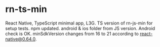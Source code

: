 # rn-ts-min

React Native, TypeScript minimal app, L3G.
TS version of rn-js-min for setup tests.
npm updated.
android & ios folder from JS version.
Android check is OK.
minSdkVersion changes from 16 to 21
according to react-native@0.64.0.
